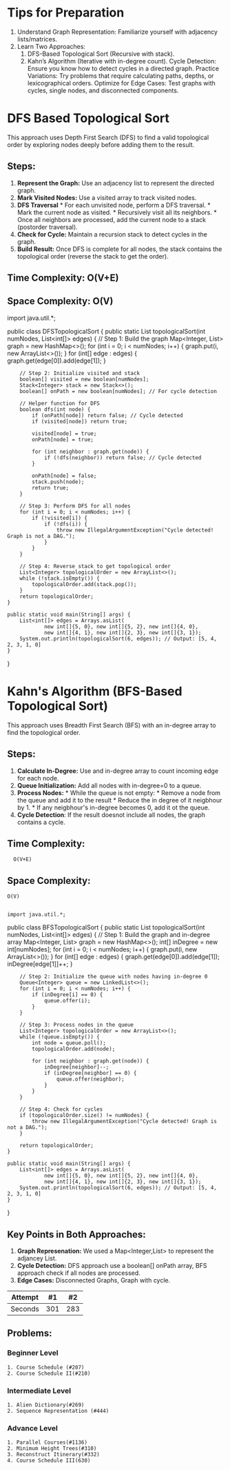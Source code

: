 # Tips for Preparation

1. Understand Graph Representation: Familiarize yourself with adjacency lists/matrices.
2. Learn Two Approaches:
    1. DFS-Based Topological Sort (Recursive with stack).
    2. Kahn’s Algorithm (Iterative with in-degree count).
Cycle Detection: Ensure you know how to detect cycles in a directed graph.
Practice Variations: Try problems that require calculating paths, depths, or lexicographical orders.
Optimize for Edge Cases: Test graphs with cycles, single nodes, and disconnected components.


# DFS Based Topological Sort
This approach uses Depth First Search (DFS) to find a valid topological order by exploring nodes deeply before adding them to the result.

## Steps:
1.    **Represent the Graph:** Use an adjacency list to represent the directed graph.
2.    **Mark Visited Nodes:** Use a visited array to track visited nodes.
3.    **DFS Traversal**
          *    For each unvisited node, perform a DFS traversal.
          *    Mark the current node as visited.
          *    Recursively visit all its neighbors.
          *    Once all neighbors are processed, add the current node to a stack (postorder traversal).
4.    **Check for Cycle:** Maintain a recursion stack to detect cycles in the graph.
5.    **Build Result:** Once DFS is complete for all nodes, the stack contains the topological order (reverse the stack to get the order).

  ## Time Complexity: O(V+E)
  ## Space Complexity: O(V)

import java.util.*;

public class DFSTopologicalSort {
    public static List<Integer> topologicalSort(int numNodes, List<int[]> edges) {
        // Step 1: Build the graph
        Map<Integer, List<Integer>> graph = new HashMap<>();
        for (int i = 0; i < numNodes; i++) {
            graph.put(i, new ArrayList<>());
        }
        for (int[] edge : edges) {
            graph.get(edge[0]).add(edge[1]);
        }

        // Step 2: Initialize visited and stack
        boolean[] visited = new boolean[numNodes];
        Stack<Integer> stack = new Stack<>();
        boolean[] onPath = new boolean[numNodes]; // For cycle detection

        // Helper function for DFS
        boolean dfs(int node) {
            if (onPath[node]) return false; // Cycle detected
            if (visited[node]) return true;

            visited[node] = true;
            onPath[node] = true;

            for (int neighbor : graph.get(node)) {
                if (!dfs(neighbor)) return false; // Cycle detected
            }

            onPath[node] = false;
            stack.push(node);
            return true;
        }

        // Step 3: Perform DFS for all nodes
        for (int i = 0; i < numNodes; i++) {
            if (!visited[i]) {
                if (!dfs(i)) {
                    throw new IllegalArgumentException("Cycle detected! Graph is not a DAG.");
                }
            }
        }

        // Step 4: Reverse stack to get topological order
        List<Integer> topologicalOrder = new ArrayList<>();
        while (!stack.isEmpty()) {
            topologicalOrder.add(stack.pop());
        }
        return topologicalOrder;
    }

    public static void main(String[] args) {
        List<int[]> edges = Arrays.asList(
                new int[]{5, 0}, new int[]{5, 2}, new int[]{4, 0}, 
                new int[]{4, 1}, new int[]{2, 3}, new int[]{3, 1});
        System.out.println(topologicalSort(6, edges)); // Output: [5, 4, 2, 3, 1, 0]
    }
}



# Kahn's Algorithm (BFS-Based Topological Sort)
This approach uses Breadth First Search (BFS) with an in-degree array to find the topological order.

## Steps:
1.    **Calculate In-Degree:** Use and in-degree array to count incoming edge for each node.
2.    **Queue Initialization:** Add all nodes with in-degree=0 to a queue.
3.    **Process Nodes:**
          *    While the queue is not empty:
              * Remove a node from the queue and add it to the result
              * Reduce the in degree of it neigbhour by 1.
              * If any neigbhour's in-degree  becomes 0, add it ot the queue.
4.    **Cycle Detection**: If the result doesnot include all nodes, the graph contains a cycle.

  ## Time Complexity: 
      O(V+E)
## Space Complexity:
    O(V)


    import java.util.*;

public class BFSTopologicalSort {
    public static List<Integer> topologicalSort(int numNodes, List<int[]> edges) {
        // Step 1: Build the graph and in-degree array
        Map<Integer, List<Integer>> graph = new HashMap<>();
        int[] inDegree = new int[numNodes];
        for (int i = 0; i < numNodes; i++) {
            graph.put(i, new ArrayList<>());
        }
        for (int[] edge : edges) {
            graph.get(edge[0]).add(edge[1]);
            inDegree[edge[1]]++;
        }

        // Step 2: Initialize the queue with nodes having in-degree 0
        Queue<Integer> queue = new LinkedList<>();
        for (int i = 0; i < numNodes; i++) {
            if (inDegree[i] == 0) {
                queue.offer(i);
            }
        }

        // Step 3: Process nodes in the queue
        List<Integer> topologicalOrder = new ArrayList<>();
        while (!queue.isEmpty()) {
            int node = queue.poll();
            topologicalOrder.add(node);

            for (int neighbor : graph.get(node)) {
                inDegree[neighbor]--;
                if (inDegree[neighbor] == 0) {
                    queue.offer(neighbor);
                }
            }
        }

        // Step 4: Check for cycles
        if (topologicalOrder.size() != numNodes) {
            throw new IllegalArgumentException("Cycle detected! Graph is not a DAG.");
        }

        return topologicalOrder;
    }

    public static void main(String[] args) {
        List<int[]> edges = Arrays.asList(
                new int[]{5, 0}, new int[]{5, 2}, new int[]{4, 0}, 
                new int[]{4, 1}, new int[]{2, 3}, new int[]{3, 1});
        System.out.println(topologicalSort(6, edges)); // Output: [5, 4, 2, 3, 1, 0]
    }
}


## Key Points in Both Approaches:
1.    **Graph Represenation:** We used a Map<Integer,List<Integer>> to represent the adjancey List.
2.    **Cycle Detection:** DFS approach use a boolean[] onPath array, BFS approach check if all nodes are processed.
3.    **Edge Cases:** Disconnected Graphs, Graph with cycle.


| Attempt | #1    | #2    |
| :-----: | :---: | :---: |
| Seconds | 301   | 283   |



## Problems:
### Beginner Level
    1. Course Schedule (#207)
    2. Course Schedule II(#210)
### Intermediate Level
    1. Alien Dictionary(#269)
    2. Sequence Representation (#444)
### Advance Level
    1. Parallel Courses(#1136)
    2. Minimum Height Trees(#310)
    3. Reconstruct Itinerary(#332)
    4. Course Schedule III(630)
